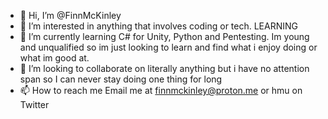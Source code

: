 - 👋 Hi, I’m @FinnMcKinley
- 👀 I’m interested in anything that involves coding or tech. LEARNING
- 🌱 I’m currently learning C# for Unity, Python and Pentesting. Im young and unqualified so im just looking to learn and find what i enjoy doing or what im good at.
- 💞️ I’m looking to collaborate on literally anything but i have no attention span so I can never stay doing one thing for long
- 📫 How to reach me Email me at finnmckinley@proton.me or hmu on Twitter

<!---
FinnMcKinley/FinnMcKinley is a ✨ special ✨ repository because its `README.md` (this file) appears on your GitHub profile.
You can click the Preview link to take a look at your changes.
--->
